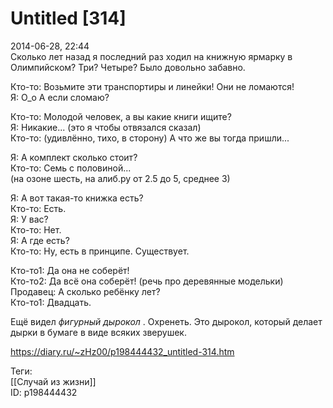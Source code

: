 Untitled [314]
===============

   
 2014-06-28, 22:44   
  Сколько лет назад я последний раз ходил на книжную ярмарку в Олимпийском? Три? Четыре? Было довольно забавно.   
   
 Кто-то: Возьмите эти транспортиры и линейки! Они не ломаются!   
 Я: О\_о А если сломаю?   
   
 Кто-то: Молодой человек, а вы какие книги ищите?   
 Я: Никакие... (это я чтобы отвязался сказал)   
 Кто-то: (удивлённо, тихо, в сторону) А что же вы тогда пришли...   
   
 Я: А комплект сколько стоит?   
 Кто-то: Семь с половиной...   
 (на озоне шесть, на алиб.ру от 2.5 до 5, среднее 3)   
   
 Я: А вот такая-то книжка есть?   
 Кто-то: Есть.   
 Я: У вас?   
 Кто-то: Нет.   
 Я: А где есть?   
 Кто-то: Ну, есть в принципе. Существует.   
   
 Кто-то1: Да она не соберёт!   
 Кто-то2: Да всё она соберёт! (речь про деревянные модельки)   
 Продавец: А сколько ребёнку лет?   
 Кто-то1: Двадцать.   
   
 Ещё видел  *фигурный дырокол*  . Охренеть. Это дырокол, который делает дырки в бумаге в виде всяких зверушек.   
    
 <https://diary.ru/~zHz00/p198444432_untitled-314.htm>   
   
 Теги:   
 [[Случай из жизни]]   
 ID: p198444432